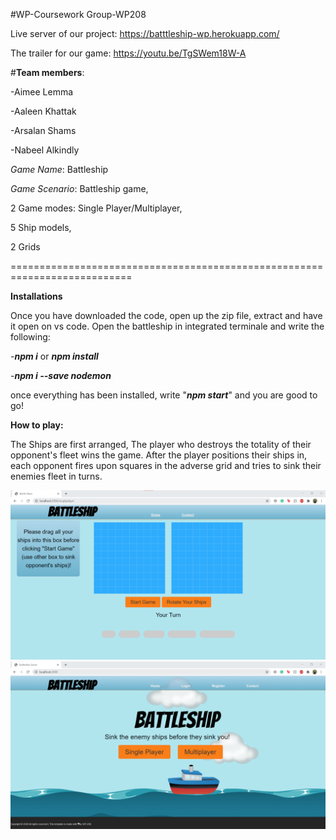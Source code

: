 #WP-Coursework Group-WP208

Live server of our project: https://batttleship-wp.herokuapp.com/

The trailer for our game: https://youtu.be/TgSWem18W-A

#**Team members**:

-Aimee Lemma

-Aaleen Khattak

-Arsalan Shams

-Nabeel Alkindly

*Game Name*: Battleship

*Game Scenario*: Battleship game,

2 Game modes: Single Player/Multiplayer,

5 Ship models,

2 Grids

===========================================================================


**Installations**

Once you have downloaded the code, open up the zip file, extract and have it open on vs code. Open the battleship in integrated terminale and write the following:

-***npm i*** or ***npm install***

-***npm i --save nodemon***

once everything has been installed, write "***npm start***" and you are good to go!


**How to play:**

The Ships are first arranged, The player who destroys the totality of their opponent's fleet wins the game. After the player positions their ships in, each opponent
fires upon squares in the adverse grid and tries to sink their enemies fleet in turns.


![BattleshipHomepage](https://github.com/F28WP-Dubai-WP208/WP-Coursework/blob/master/Battleship/public/pics/BattleshipGame.png)
![BattleshipHomepage](https://github.com/F28WP-Dubai-WP208/WP-Coursework/blob/master/Battleship/public/pics/BattleshipHomepage.png)
